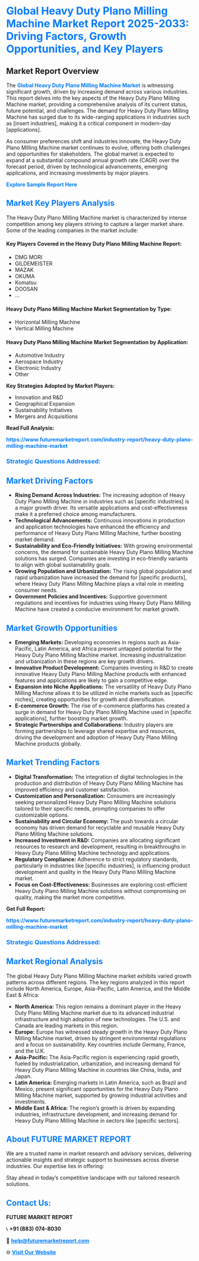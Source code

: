<h1 style="color: #007BFF;">Global Heavy Duty Plano Milling Machine Market Report 2025-2033: Driving Factors, Growth Opportunities, and Key Players</h1>

<section id="overview">
<h2>Market Report Overview</h2>
<p>The <a href="https://www.futuremarketreport.com/industry-report/heavy-duty-plano-milling-machine-market" style="color: #007BFF; text-decoration: none;"><strong>Global Heavy Duty Plano Milling Machine Market</strong></a> is witnessing significant growth, driven by increasing demand across various industries. This report delves into the key aspects of the Heavy Duty Plano Milling Machine market, providing a comprehensive analysis of its current status, future potential, and challenges. The demand for Heavy Duty Plano Milling Machine has surged due to its wide-ranging applications in industries such as [insert industries], making it a critical component in modern-day [applications].</p>
<p>As consumer preferences shift and industries innovate, the Heavy Duty Plano Milling Machine market continues to evolve, offering both challenges and opportunities for stakeholders. The global market is expected to expand at a substantial compound annual growth rate (CAGR) over the forecast period, driven by technological advancements, emerging applications, and increasing investments by major players.</p>
</section>

<section id="overview">
<p><a href="https://www.futuremarketreport.com/request-sample/reportId=89603" style="color: #007BFF; text-decoration: none;"><strong>Explore Sample Report Here</strong></a></p>
</section>

<section id="key-players">
<h2 style="color: #007BFF;">Market Key Players Analysis</h2>
<p>The Heavy Duty Plano Milling Machine market is characterized by intense competition among key players striving to capture a larger market share. Some of the leading companies in the market include:</p>
<h4>Key Players Covered in the Heavy Duty Plano Milling Machine Report:</h4>
<ul><li>DMG MORI</li><li>GILDEMEISTER</li><li>MAZAK</li><li>OKUMA</li><li>Komatsu</li><li>DOOSAN</li><li>...</li></ul>
<h4>Heavy Duty Plano Milling Machine Market Segmentation by Type:</h4>
<ul><li>Horizontal Milling Machine</li><li>Vertical Milling Machine</li></ul>

<h4>Heavy Duty Plano Milling Machine Market Segmentation by Application:</h4>
<ul><li>Automotive Industry</li><li>Aerospace Industry</li><li>Electronic Industry</li><li>Other</li></ul>
<p><strong>Key Strategies Adopted by Market Players:</strong></p>
<ul>
<li>Innovation and R&D</li>
<li>Geographical Expansion</li>
<li>Sustainability Initiatives</li>
<li>Mergers and Acquisitions</li>
</ul>
</section>

<section>
<p><strong>Read Full Analysis: </strong></p><a href="https://www.futuremarketreport.com/industry-report/heavy-duty-plano-milling-machine-market" style="color: #007BFF; text-decoration: none;"><strong>https://www.futuremarketreport.com/industry-report/heavy-duty-plano-milling-machine-market</strong></a>
<h3 style="color: #007BFF;">Strategic Questions Addressed:</h3>
</section>

<section id="driving-factors">
<h2 style="color: #007BFF;">Market Driving Factors</h2>
<ul>
<li><strong>Rising Demand Across Industries:</strong> The increasing adoption of Heavy Duty Plano Milling Machine in industries such as [specific industries] is a major growth driver. Its versatile applications and cost-effectiveness make it a preferred choice among manufacturers.</li>
<li><strong>Technological Advancements:</strong> Continuous innovations in production and application technologies have enhanced the efficiency and performance of Heavy Duty Plano Milling Machine, further boosting market demand.</li>
<li><strong>Sustainability and Eco-Friendly Initiatives:</strong> With growing environmental concerns, the demand for sustainable Heavy Duty Plano Milling Machine solutions has surged. Companies are investing in eco-friendly variants to align with global sustainability goals.</li>
<li><strong>Growing Population and Urbanization:</strong> The rising global population and rapid urbanization have increased the demand for [specific products], where Heavy Duty Plano Milling Machine plays a vital role in meeting consumer needs.</li>
<li><strong>Government Policies and Incentives:</strong> Supportive government regulations and incentives for industries using Heavy Duty Plano Milling Machine have created a conducive environment for market growth.</li>
</ul>
</section>

<section id="growth-opportunities">
<h2 style="color: #007BFF;">Market Growth Opportunities</h2>
<ul>
<li><strong>Emerging Markets:</strong> Developing economies in regions such as Asia-Pacific, Latin America, and Africa present untapped potential for the Heavy Duty Plano Milling Machine market. Increasing industrialization and urbanization in these regions are key growth drivers.</li>
<li><strong>Innovative Product Development:</strong> Companies investing in R&D to create innovative Heavy Duty Plano Milling Machine products with enhanced features and applications are likely to gain a competitive edge.</li>
<li><strong>Expansion into Niche Applications:</strong> The versatility of Heavy Duty Plano Milling Machine allows it to be utilized in niche markets such as [specific niches], creating opportunities for growth and diversification.</li>
<li><strong>E-commerce Growth:</strong> The rise of e-commerce platforms has created a surge in demand for Heavy Duty Plano Milling Machine used in [specific applications], further boosting market growth.</li>
<li><strong>Strategic Partnerships and Collaborations:</strong> Industry players are forming partnerships to leverage shared expertise and resources, driving the development and adoption of Heavy Duty Plano Milling Machine products globally.</li>
</ul>
</section>

<section id="trending-factors">
<h2 style="color: #007BFF;">Market Trending Factors</h2>
<ul>
<li><strong>Digital Transformation:</strong> The integration of digital technologies in the production and distribution of Heavy Duty Plano Milling Machine has improved efficiency and customer satisfaction.</li>
<li><strong>Customization and Personalization:</strong> Consumers are increasingly seeking personalized Heavy Duty Plano Milling Machine solutions tailored to their specific needs, prompting companies to offer customizable options.</li>
<li><strong>Sustainability and Circular Economy:</strong> The push towards a circular economy has driven demand for recyclable and reusable Heavy Duty Plano Milling Machine solutions.</li>
<li><strong>Increased Investment in R&D:</strong> Companies are allocating significant resources to research and development, resulting in breakthroughs in Heavy Duty Plano Milling Machine technology and applications.</li>
<li><strong>Regulatory Compliance:</strong> Adherence to strict regulatory standards, particularly in industries like [specific industries], is influencing product development and quality in the Heavy Duty Plano Milling Machine market.</li>
<li><strong>Focus on Cost-Effectiveness:</strong> Businesses are exploring cost-efficient Heavy Duty Plano Milling Machine solutions without compromising on quality, making the market more competitive.</li>
</ul>
</section>

<section>
<p><strong>Get Full Report: </strong></p><a href="https://www.futuremarketreport.com/industry-report/heavy-duty-plano-milling-machine-market" style="color: #007BFF; text-decoration: none;"><strong>https://www.futuremarketreport.com/industry-report/heavy-duty-plano-milling-machine-market</strong></a>
<h3 style="color: #007BFF;">Strategic Questions Addressed:</h3>
</section>


<section id="regional-analysis">
<h2 style="color: #007BFF;">Market Regional Analysis</h2>
<p>The global Heavy Duty Plano Milling Machine market exhibits varied growth patterns across different regions. The key regions analyzed in this report include North America, Europe, Asia-Pacific, Latin America, and the Middle East & Africa:</p>
<ul>
<li><strong>North America:</strong> This region remains a dominant player in the Heavy Duty Plano Milling Machine market due to its advanced industrial infrastructure and high adoption of new technologies. The U.S. and Canada are leading markets in this region.</li>
<li><strong>Europe:</strong> Europe has witnessed steady growth in the Heavy Duty Plano Milling Machine market, driven by stringent environmental regulations and a focus on sustainability. Key countries include Germany, France, and the U.K.</li>
<li><strong>Asia-Pacific:</strong> The Asia-Pacific region is experiencing rapid growth, fueled by industrialization, urbanization, and increasing demand for Heavy Duty Plano Milling Machine in countries like China, India, and Japan.</li>
<li><strong>Latin America:</strong> Emerging markets in Latin America, such as Brazil and Mexico, present significant opportunities for the Heavy Duty Plano Milling Machine market, supported by growing industrial activities and investments.</li>
<li><strong>Middle East & Africa:</strong> The region’s growth is driven by expanding industries, infrastructure development, and increasing demand for Heavy Duty Plano Milling Machine in sectors like [specific sectors].</li>
</ul>
</section>

<footer>
<h2 style="color: #007BFF;">About FUTURE MARKET REPORT</h2>
<p>We are a trusted name in market research and advisory services, delivering actionable insights and strategic support to businesses across diverse industries. Our expertise lies in offering:</p>

<p>Stay ahead in today’s competitive landscape with our tailored research solutions.</p>

<h2 style="color: #007BFF;">Contact Us:</h2>
<p><strong>FUTURE MARKET REPORT</strong></p>
<p>📞 <strong>+91 (883) 074-8030</strong></p>
<p>📧 <strong><a href="mailto:help@futuremarketreport.com" style="color: #007BFF;">help@futuremarketreport.com</a></strong></p>
<p>🌐 <strong><a href="https://www.futuremarketreport.com/" style="color: #007BFF;">Visit Our Website</a></strong></p>
</footer>
